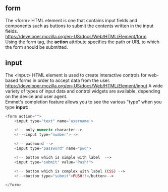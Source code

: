 ## form

The \<form> HTML element is one that contains input fields and components such as buttons to submit the contents written in the input fields.  
<https://developer.mozilla.org/en-US/docs/Web/HTML/Element/form>  
Using the form tag, the **action** attribute specifies the path or URL to which the form should be submitted.  

## input

The \<input> HTML element is used to create interactive controls for web-based forms in order to accept data from the user.  
<https://developer.mozilla.org/en-US/docs/Web/HTML/Element/input>
A wide variety of types of input data and control widgets are available, depending on the device and user agent.  
Emmet's completion feature allows you to see the various "type" when you type **input:**.

```php
<form action="">
	<input type="text" name='username'>

	<!-- only numeric character-->
	<!--<input type="number">-->

	<!-- password -->
	<input type="password" name="pwd">

	<!-- botton which is simple with label  -->
	<input type="submit" value="Push!">

	<!-- button which is complex with label (CSS) -->
	<!--<button type="submit">PUSH!!</button>-->

</form>
```